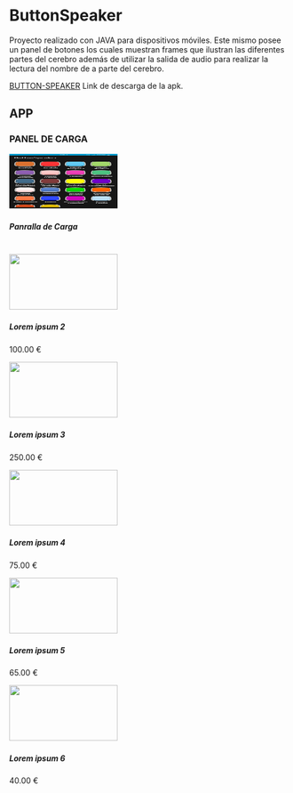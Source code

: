 # ButtonSpeaker
Proyecto realizado con JAVA para dispositivos móviles. Este mismo posee un panel de 
botones los cuales muestran frames que ilustran las diferentes partes del cerebro además de 
utilizar la salida de audio para realizar la lectura del nombre de a parte del cerebro. 

[BUTTON-SPEAKER](https://drive.google.com/file/d/1H8f5m8fhtN0oYzn9PWsqaMNfvfJMiP71/view?usp=share_link) Link de descarga de la apk.

## APP
### PANEL DE CARGA

<div>
    <style>#carrusel {
    float:left;
    width:600px;
    overflow:hidden;
    height:203px;
    position:relative;
    margin-top:20px;
    margin-bottom:20px;
}
 
#carrusel .left-arrow {
    position:absolute;
    left:10px;
    z-index:1;
    top:50%;
    margin-top:-9px;
}
 
#carrusel .right-arrow {
    position:absolute;
    right:10px;
    z-index:1;
    top:50%;
    margin-top:-9px;
}
 
.carrusel {
    width:4000px;
    left:0px;
    position:absolute;
    z-index:0;
}
 
.carrusel>div {
    float: left;
    height: 203px;
    margin-right: 5px;
    width: 195px;
    text-align:center;
}
 
.carrusel img {
    cursor:pointer;
}
 
.product {
    border:#CCCCCC 1px solid;
}</style>
    <div class="carrusel">
        <div class="product" id="product_0">
            <img src="/ImagesReadme/Panel1.jpg" width="195" height="100" />
            <h5>Panralla de Carga</h5>            
        </div>
        <div class="product" id="product_1">
            <img src="gallery/02.jpg" width="195" height="100" />
            <h5>Lorem ipsum 2</h5>
            <p>100.00 €</p>
        </div>
        <div class="product" id="product_2">
            <img src="gallery/03.jpg" width="195" height="100" />
            <h5>Lorem ipsum 3</h5>
            <p>250.00 €</p>
        </div>
        <div class="product" id="product_3">
            <img src="gallery/01.jpg" width="195" height="100" />
            <h5>Lorem ipsum 4</h5>
            <p>75.00 €</p>
        </div>
        <div class="product" id="product_4">
            <img src="gallery/02.jpg" width="195" height="100" />
            <h5>Lorem ipsum 5</h5>
            <p>65.00 €</p>
        </div>
        <div class="product" id="product_5">
            <img src="gallery/03.jpg" width="195" height="100" />
            <h5>Lorem ipsum 6</h5>
            <p>40.00 €</p>
        </div>
    </div>
</div>
